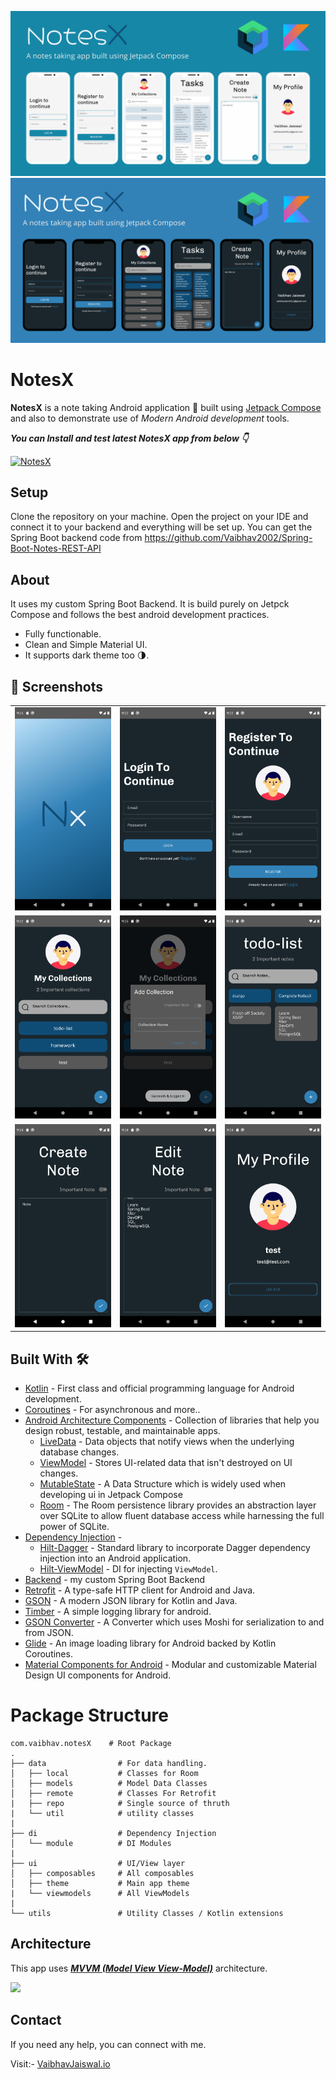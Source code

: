 ![](media/design_light.png)
![](media/design_ldark.png)

# **NotesX** 

**NotesX** is a note taking Android application 📱 built using [Jetpack Compose](https://developer.android.com/jetpack/compose) and also to demonstrate use of *Modern Android development* tools.

***You can Install and test latest NotesX app from below 👇***

[![NotesX](https://img.shields.io/badge/NotesX✅-APK-red.svg?style=for-the-badge&logo=android)](https://github.com/Vaibhav2002/NotesX/blob/main/app/release/app-release.apk)


## Setup
Clone the repository on your machine. Open the project on your IDE and connect it to your backend and everything will be set up.
You can get the Spring Boot backend code from https://github.com/Vaibhav2002/Spring-Boot-Notes-REST-API

## About

 It uses my custom Spring Boot Backend. It is build purely on Jetpck Compose and follows the best android development practices.

- Fully functionable. 
- Clean and Simple Material UI.
- It supports dark theme too 🌗.

## 📸 Screenshots

||||
|:----------------------------------------:|:-----------------------------------------:|:-----------------------------------------: |
| ![](media/splash.png) | ![](media/login.png) | ![](media/register.png) |
| ![](media/collections.png) | ![](media/createcollection.png) | ![](media/notes.png) |
| ![](media/createnote.png) | ![](media/editnote.png) | ![](media/profile.png) |

## Built With 🛠
- [Kotlin](https://kotlinlang.org/) - First class and official programming language for Android development.
- [Coroutines](https://kotlinlang.org/docs/reference/coroutines-overview.html) - For asynchronous and more..
- [Android Architecture Components](https://developer.android.com/topic/libraries/architecture) - Collection of libraries that help you design robust, testable, and maintainable apps.
  - [LiveData](https://developer.android.com/topic/libraries/architecture/livedata) - Data objects that notify views when the underlying database changes.
  - [ViewModel](https://developer.android.com/topic/libraries/architecture/viewmodel) - Stores UI-related data that isn't destroyed on UI changes. 
  - [MutableState](https://developer.android.com/jetpack/compose/state) - A Data Structure which is widely used when developing ui in Jetpack Compose
  - [Room](https://developer.android.com/training/data-storage/room) - The Room persistence library provides an abstraction layer over SQLite to allow fluent database access while harnessing the full power of SQLite.
- [Dependency Injection](https://developer.android.com/training/dependency-injection) - 
  - [Hilt-Dagger](https://dagger.dev/hilt/) - Standard library to incorporate Dagger dependency injection into an Android application.
  - [Hilt-ViewModel](https://developer.android.com/training/dependency-injection/hilt-jetpack) - DI for injecting `ViewModel`.
- [Backend](https://github.com/Vaibhav2002/Spring-Boot-Notes-REST-API) - my custom Spring Boot Backend
- [Retrofit](https://square.github.io/retrofit/) - A type-safe HTTP client for Android and Java.
- [GSON](https://github.com/google/gson) - A modern JSON library for Kotlin and Java.
- [Timber](https://github.com/JakeWharton/timber) - A simple logging library for android.
- [GSON Converter](https://github.com/square/retrofit/tree/master/retrofit-converters/gson) - A Converter which uses Moshi for serialization to and from JSON.
- [Glide](https://github.com/bumptech/glide) - An image loading library for Android backed by Kotlin Coroutines.
- [Material Components for Android](https://github.com/material-components/material-components-android) - Modular and customizable Material Design UI components for Android.

# Package Structure
    
    com.vaibhav.notesX    # Root Package
    .
    ├── data                # For data handling.
    │   ├── local           # Classes for Room  
    │   ├── models          # Model Data Classes
    │   ├── remote          # Classes For Retrofit
    |   ├── repo            # Single source of thruth
    |   └── util            # utility classes
    |
    ├── di                  # Dependency Injection             
    │   └── module          # DI Modules
    |
    ├── ui                  # UI/View layer
    │   ├── composables     # All composables
    │   ├── theme           # Main app theme
    |   └── viewmodels      # All ViewModels
    |   
    └── utils               # Utility Classes / Kotlin extensions


## Architecture
This app uses [***MVVM (Model View View-Model)***](https://developer.android.com/jetpack/docs/guide#recommended-app-arch) architecture.

![](https://developer.android.com/topic/libraries/architecture/images/final-architecture.png)

 ## Contact
If you need any help, you can connect with me.

Visit:- [VaibhavJaiswal.io](https://vaibhav2002.github.io)
  



